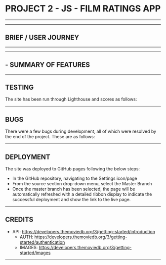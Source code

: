 # PROJECT 2 - JS - FILM RATINGS APP
----------------------
 


----------------------
##  BRIEF / USER JOURNEY 
----------------------
 


----------------------
## - SUMMARY OF FEATURES


----------------------
## TESTING

The site has been run through Lighthouse and scores as follows:


----------------------
## BUGS

There were a few bugs during development, all of which were resolved by the end of the project. These are as follows:



----------------------
## DEPLOYMENT

The site was deployed to GitHub pages following the below steps:
- In the GitHub repository, navigating to the Settings icon/page
- From the source section drop-down menu, select the Master Branch
- Once the master branch has been selected, the page will be automatically refreshed with a detailed ribbon display to indicate the successful deployment and show the link to the live page.



----------------------
## CREDITS   

- API: https://developers.themoviedb.org/3/getting-started/introduction
    - AUTH: https://developers.themoviedb.org/3/getting-started/authentication
    - IMAGES: https://developers.themoviedb.org/3/getting-started/images

---------------------


